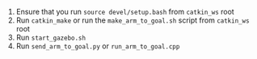 1. Ensure that you run `source devel/setup.bash` from `catkin_ws` root
2. Run `catkin_make` or run the `make_arm_to_goal.sh` script from `catkin_ws` root
3. Run `start_gazebo.sh`
4. Run `send_arm_to_goal.py` or `run_arm_to_goal.cpp` 